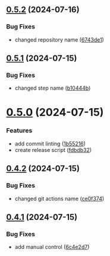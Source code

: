 ## [0.5.2](https://github.com/kub3dev/confeitaria/compare/0.5.1...0.5.2) (2024-07-16)


### Bug Fixes

* changed repository name ([6743de1](https://github.com/kub3dev/confeitaria/commit/6743de1aa1db17c62e02ea110cb70b1bd640102f))



## [0.5.1](https://github.com/kub3dev/confeitaria/compare/0.5.0...0.5.1) (2024-07-15)


### Bug Fixes

* changed step name ([b10444b](https://github.com/kub3dev/confeitaria/commit/b10444b0c48e3f61bdfb8daf33efb3f6b30c9c65))



# [0.5.0](https://github.com/kub3dev/confeitaria/compare/0.4.2...0.5.0) (2024-07-15)


### Features

* add commit linting ([1b55216](https://github.com/kub3dev/confeitaria/commit/1b55216cb3a2c0e8005f5e390699b06096fe8fa8))
* create release script ([fdbdb32](https://github.com/kub3dev/confeitaria/commit/fdbdb322b06c07abe34ef058aac830570dfe9224))



## [0.4.2](https://github.com/kub3dev/confeitaria/compare/0.4.1...0.4.2) (2024-07-15)


### Bug Fixes

* changed git actions name ([ce0f374](https://github.com/kub3dev/confeitaria/commit/ce0f374d416bf51ee9fa13da6b76acf7384f397f))



## [0.4.1](https://github.com/kub3dev/confeitaria/compare/0.4.0...0.4.1) (2024-07-15)


### Bug Fixes

* add manual control ([6c4e2d7](https://github.com/kub3dev/confeitaria/commit/6c4e2d702387bb7142b5d72b4ca6d8d98916eea8))



